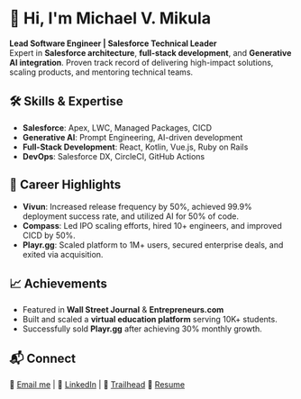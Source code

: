 # 👋 Hi, I'm Michael V. Mikula  

**Lead Software Engineer | Salesforce Technical Leader**  
Expert in **Salesforce architecture**, **full-stack development**, and **Generative AI integration**. Proven track record of delivering high-impact solutions, scaling products, and mentoring technical teams.

## 🛠️ Skills & Expertise  
- **Salesforce**: Apex, LWC, Managed Packages, CICD  
- **Generative AI**: Prompt Engineering, AI-driven development  
- **Full-Stack Development**: React, Kotlin, Vue.js, Ruby on Rails  
- **DevOps**: Salesforce DX, CircleCI, GitHub Actions  

## 🚀 Career Highlights  
- **Vivun**: Increased release frequency by 50%, achieved 99.9% deployment success rate, and utilized AI for 50% of code.  
- **Compass**: Led IPO scaling efforts, hired 10+ engineers, and improved CICD by 50%.  
- **Playr.gg**: Scaled platform to 1M+ users, secured enterprise deals, and exited via acquisition.  

## 📈 Achievements  
- Featured in **Wall Street Journal** & **Entrepreneurs.com**  
- Built and scaled a **virtual education platform** serving 10K+ students.  
- Successfully sold **Playr.gg** after achieving 30% monthly growth.  

## 📬 Connect  
📧 [Email me](mailto:mikemikula@gmail.com) | 🔗 [LinkedIn](https://linkedin.com/in/michael-mikula) | 🌟 [Trailhead](https://trailhead.salesforce.com/)  📁 [Resume](https://mikemikula.com)
